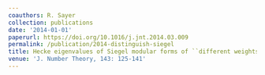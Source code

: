 ```yaml
---
coauthors: R. Sayer
collection: publications
date: '2014-01-01'
paperurl: https://doi.org/10.1016/j.jnt.2014.03.009
permalink: /publication/2014-distinguish-siegel
title: Hecke eigenvalues of Siegel modular forms of ``different weights''
venue: 'J. Number Theory, 143: 125-141'
---
```


